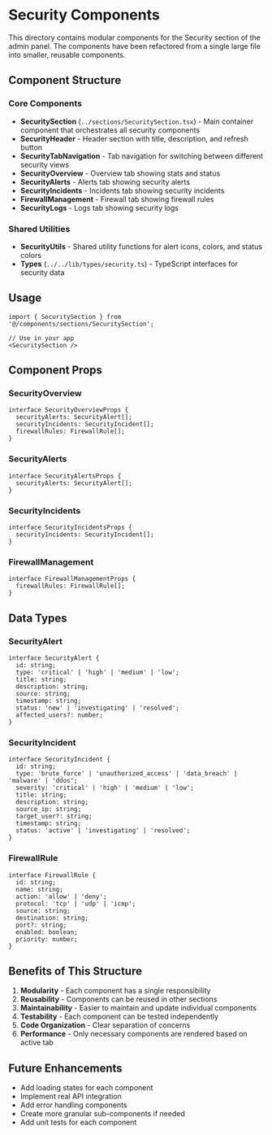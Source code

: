 # Security Components

This directory contains modular components for the Security section of the admin panel. The components have been refactored from a single large file into smaller, reusable components.

## Component Structure

### Core Components

- **SecuritySection** (`../sections/SecuritySection.tsx`) - Main container component that orchestrates all security components
- **SecurityHeader** - Header section with title, description, and refresh button
- **SecurityTabNavigation** - Tab navigation for switching between different security views
- **SecurityOverview** - Overview tab showing stats and status
- **SecurityAlerts** - Alerts tab showing security alerts
- **SecurityIncidents** - Incidents tab showing security incidents
- **FirewallManagement** - Firewall tab showing firewall rules
- **SecurityLogs** - Logs tab showing security logs

### Shared Utilities

- **SecurityUtils** - Shared utility functions for alert icons, colors, and status colors
- **Types** (`../../lib/types/security.ts`) - TypeScript interfaces for security data

## Usage

```tsx
import { SecuritySection } from '@/components/sections/SecuritySection';

// Use in your app
<SecuritySection />
```

## Component Props

### SecurityOverview
```tsx
interface SecurityOverviewProps {
  securityAlerts: SecurityAlert[];
  securityIncidents: SecurityIncident[];
  firewallRules: FirewallRule[];
}
```

### SecurityAlerts
```tsx
interface SecurityAlertsProps {
  securityAlerts: SecurityAlert[];
}
```

### SecurityIncidents
```tsx
interface SecurityIncidentsProps {
  securityIncidents: SecurityIncident[];
}
```

### FirewallManagement
```tsx
interface FirewallManagementProps {
  firewallRules: FirewallRule[];
}
```

## Data Types

### SecurityAlert
```tsx
interface SecurityAlert {
  id: string;
  type: 'critical' | 'high' | 'medium' | 'low';
  title: string;
  description: string;
  source: string;
  timestamp: string;
  status: 'new' | 'investigating' | 'resolved';
  affected_users?: number;
}
```

### SecurityIncident
```tsx
interface SecurityIncident {
  id: string;
  type: 'brute_force' | 'unauthorized_access' | 'data_breach' | 'malware' | 'ddos';
  severity: 'critical' | 'high' | 'medium' | 'low';
  title: string;
  description: string;
  source_ip: string;
  target_user?: string;
  timestamp: string;
  status: 'active' | 'investigating' | 'resolved';
}
```

### FirewallRule
```tsx
interface FirewallRule {
  id: string;
  name: string;
  action: 'allow' | 'deny';
  protocol: 'tcp' | 'udp' | 'icmp';
  source: string;
  destination: string;
  port?: string;
  enabled: boolean;
  priority: number;
}
```

## Benefits of This Structure

1. **Modularity** - Each component has a single responsibility
2. **Reusability** - Components can be reused in other sections
3. **Maintainability** - Easier to maintain and update individual components
4. **Testability** - Each component can be tested independently
5. **Code Organization** - Clear separation of concerns
6. **Performance** - Only necessary components are rendered based on active tab

## Future Enhancements

- Add loading states for each component
- Implement real API integration
- Add error handling components
- Create more granular sub-components if needed
- Add unit tests for each component
